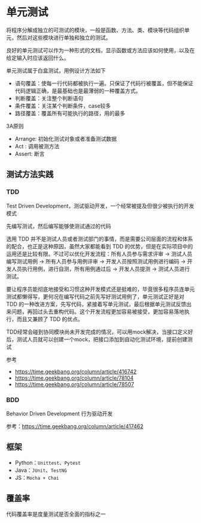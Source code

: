 # 单元测试

将程序分解成独立的可测试的模块，一般是函数、方法、类、模块等代码组织单元，然后对这些模块进行单独和独立的测试。

良好的单元测试可以作为一种形式的文档，显示函数或方法应该如何使用，以及在给定输入时应该返回什么。

单元测试属于白盒测试，用例设计方法如下

- 语句覆盖：使每一行代码都被执行一遍。只保证了代码行被覆盖，但不能保证代码逻辑正确，是最基础也是最薄弱的一种覆盖方式。
- 判断覆盖：关注整个判断语句
- 条件覆盖：关注某个判断条件，case较多
- 路径覆盖：覆盖所有可能执行的路径，用的最多

3A原则

- Arrange: 初始化测试对象或者准备测试数据
- Act : 调用被测方法
- Assert: 断言

## 测试方法实践

### TDD

Test Driven Development，测试驱动开发，一个经常被提及但很少被执行的开发模式

先编写测试，然后编写能够使测试通过的代码

选用 TDD 并不是测试人员或者测试部门的事情，而是需要公司层面的流程和体系的配合，也正是这种原因，虽然大家都能看到 TDD 的优势，但是在实际项目中的运用还是比较有限。不过可以优化开发流程：所有人员参与需求评审 -> 测试人员编写测试用例 -> 所有人员参与用例评审 -> 开发人员按照测试用例进行编码 -> 开发人员执行用例，进行自测，所有用例通过后 -> 开发人员提测 -> 测试人员进行测试。

要让程序员能彻底地接受和习惯这种开发模式还是挺难的，毕竟很多程序员连单元测试都懒得写，更何况在编写代码之前先写好测试用例了，单元测试正好是对 TDD 的一种改进方案，先写代码，紧接着写单元测试，最后根据单元测试反馈出来问题，再回过头去重构代码。这个开发流程更加容易被接受，更加容易落地执行，而且又兼顾了 TDD 的优点。

TDD经常会碰到协同模块尚未开发完成的情况，可以用mock解决，当接口定义好后，测试人员就可以创建一个mock，把接口添加到自动化测试环境，提前创建测试

参考

- <https://time.geekbang.org/column/article/416742>
- <https://time.geekbang.org/column/article/78104>
- <https://time.geekbang.org/column/article/78507>

### BDD

Behavior Driven Development 行为驱动开发

参考：<https://time.geekbang.org/column/article/417462>

## 框架

- Python：`Unittest`、`Pytest`
- Java：`JUnit`、`TestNG`
- JS：`Mocha + Chai`

## 覆盖率

代码覆盖率是度量测试是否全面的指标之一
